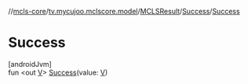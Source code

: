 //[mcls-core](../../../../index.md)/[tv.mycujoo.mclscore.model](../../index.md)/[MCLSResult](../index.md)/[Success](index.md)/[Success](-success.md)

# Success

[androidJvm]\
fun &lt;out [V](index.md)&gt; [Success](-success.md)(value: [V](index.md))
